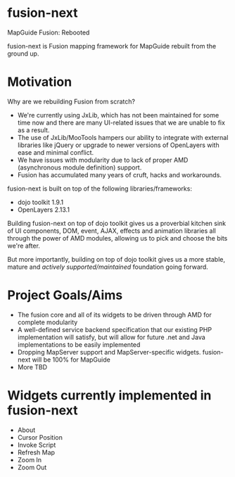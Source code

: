 fusion-next
===========

MapGuide Fusion: Rebooted

fusion-next is Fusion mapping framework for MapGuide rebuilt from the ground up.

Motivation
==========

Why are we rebuilding Fusion from scratch?

 * We're currently using JxLib, which has not been maintained for some time now and there are many UI-related issues that we are unable to fix as a result.
 * The use of JxLib/MooTools hampers our ability to integrate with external libraries like jQuery or upgrade to newer versions of OpenLayers with ease and minimal conflict.
 * We have issues with modularity due to lack of proper AMD (asynchronous module definition) support.
 * Fusion has accumulated many years of cruft, hacks and workarounds.

fusion-next is built on top of the following libraries/frameworks:

 * dojo toolkit 1.9.1
 * OpenLayers 2.13.1

Building fusion-next on top of dojo toolkit gives us a proverbial kitchen sink of UI components, DOM, event, AJAX, effects and animation libraries all through the power of AMD modules, allowing us to pick and choose the bits we're after.

But more importantly, building on top of dojo toolkit gives us a more stable, mature and *actively supported/maintained* foundation going forward.

Project Goals/Aims
==================

 * The fusion core and all of its widgets to be driven through AMD for complete modularity
 * A well-defined service backend specification that our existing PHP implementation will satisfy, but will allow for future .net and Java implementations to be easily implemented
 * Dropping MapServer support and MapServer-specific widgets. fusion-next will be 100% for MapGuide
 * More TBD

Widgets currently implemented in fusion-next
============================================

 * About
 * Cursor Position
 * Invoke Script
 * Refresh Map
 * Zoom In
 * Zoom Out